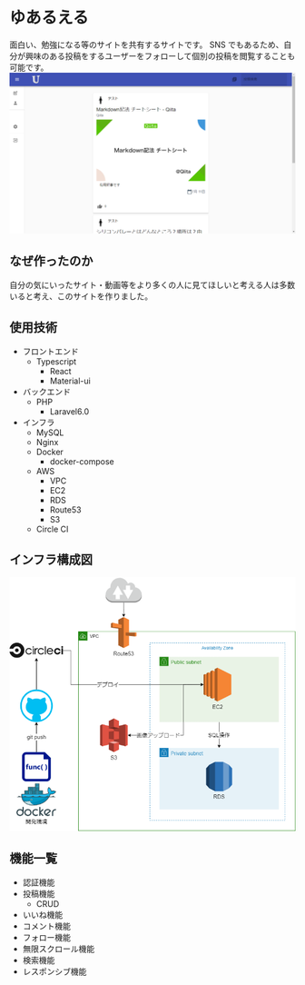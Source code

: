 # ゆあるえる

面白い、勉強になる等のサイトを共有するサイトです。
SNS でもあるため、自分が興味のある投稿をするユーザーをフォローして個別の投稿を閲覧することも可能です。
[![ゆあるえる](images/top.png)](https://yuarueru.com/)

## なぜ作ったのか

自分の気にいったサイト・動画等をより多くの人に見てほしいと考える人は多数いると考え、このサイトを作りました。

## 使用技術

- フロントエンド
  - Typescript
    - React
    - Material-ui
- バックエンド
  - PHP
    - Laravel6.0
- インフラ
  - MySQL
  - Nginx
  - Docker
    - docker-compose
  - AWS
    - VPC
    - EC2
    - RDS
    - Route53
    - S3
  - Circle CI

## インフラ構成図

![インフラ構成図](images/infra.png)

## 機能一覧

- 認証機能
- 投稿機能
  - CRUD
- いいね機能
- コメント機能
- フォロー機能
- 無限スクロール機能
- 検索機能
- レスポンシブ機能
